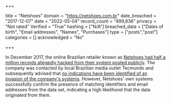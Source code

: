 +++

title = "Netshoes"
domain = "https://netshoes.com.br"
date_breached = "2017-12-07"
date = "2022-05-04"
record_count = "499,836"
privacy = "Not rated"
Verified = "True"
hashing = ["N/A"]
breached_data = ["Dates of birth", "Email addresses", "Names", "Purchases"]
type = ["posts","post"]
categories = []
acknowledged = "No"


+++


In December 2017, the online Brazilian retailer known as <a href="https://www.databreaches.net/netshoes-customer-data-possibly-hacked-500k-customers-order-info-dumped/" target="_blank" rel="noopener">Netshoes had half a million records allegedly hacked from their system posted publicly</a>. The company was contacted by local Brazilian media outlet Tecmundo and subsequently advised that <a href="https://www.tecmundo.com.br/seguranca/125038-netshoes-invadida-meio-milhao-dados-clientes-vazam-internet.htm" target="_blank" rel="noopener">no indications have been identified of an invasion of the company's systems</a>. However, Netshoes' own systems successfully confirm the presence of matching identifiers and email addresses from the data set, indicating a high likelihood that the data originated from them.

